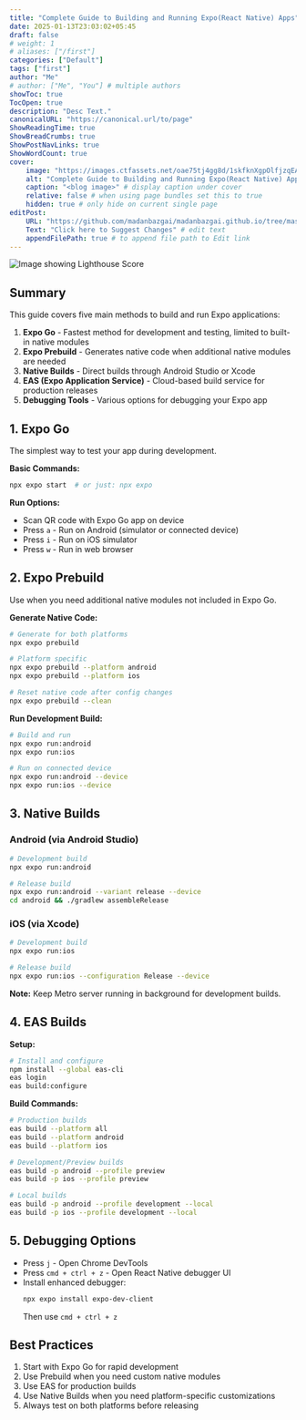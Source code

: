 ```yaml
---
title: "Complete Guide to Building and Running Expo(React Native) Apps"
date: 2025-01-13T23:03:02+05:45
draft: false
# weight: 1
# aliases: ["/first"]
categories: ["Default"]
tags: ["first"]
author: "Me"
# author: ["Me", "You"] # multiple authors
showToc: true
TocOpen: true
description: "Desc Text."
canonicalURL: "https://canonical.url/to/page"
ShowReadingTime: true
ShowBreadCrumbs: true
ShowPostNavLinks: true
ShowWordCount: true
cover:
    image: "https://images.ctfassets.net/oae75tj4gg8d/1skfknXgpOlfjzqEAeQDRG/662f837cc678d66eaa9214050fdfaa4b/expo-diagram1_compare_2x.png" # image path/url
    alt: "Complete Guide to Building and Running Expo(React Native) Apps" # alt text
    caption: "<blog image>" # display caption under cover
    relative: false # when using page bundles set this to true
    hidden: true # only hide on current single page
editPost:
    URL: "https://github.com/madanbazgai/madanbazgai.github.io/tree/master/content/posts/"
    Text: "Click here to Suggest Changes" # edit text
    appendFilePath: true # to append file path to Edit link
---
```


![Image showing Lighthouse Score](https://images.ctfassets.net/oae75tj4gg8d/1skfknXgpOlfjzqEAeQDRG/662f837cc678d66eaa9214050fdfaa4b/expo-diagram1_compare_2x.png)

## Summary
This guide covers five main methods to build and run Expo applications:
1. **Expo Go** - Fastest method for development and testing, limited to built-in native modules
2. **Expo Prebuild** - Generates native code when additional native modules are needed
3. **Native Builds** - Direct builds through Android Studio or Xcode
4. **EAS (Expo Application Service)** - Cloud-based build service for production releases
5. **Debugging Tools** - Various options for debugging your Expo app

## 1. Expo Go
The simplest way to test your app during development.

**Basic Commands:**
```bash
npx expo start  # or just: npx expo
```

**Run Options:**
- Scan QR code with Expo Go app on device
- Press `a` - Run on Android (simulator or connected device)
- Press `i` - Run on iOS simulator
- Press `w` - Run in web browser

## 2. Expo Prebuild
Use when you need additional native modules not included in Expo Go.

**Generate Native Code:**
```bash
# Generate for both platforms
npx expo prebuild

# Platform specific
npx expo prebuild --platform android
npx expo prebuild --platform ios

# Reset native code after config changes
npx expo prebuild --clean
```

**Run Development Build:**
```bash
# Build and run
npx expo run:android
npx expo run:ios

# Run on connected device
npx expo run:android --device
npx expo run:ios --device
```

## 3. Native Builds

### Android (via Android Studio)
```bash
# Development build
npx expo run:android

# Release build
npx expo run:android --variant release --device
cd android && ./gradlew assembleRelease
```

### iOS (via Xcode)
```bash
# Development build
npx expo run:ios

# Release build
npx expo run:ios --configuration Release --device
```

**Note:** Keep Metro server running in background for development builds.

## 4. EAS Builds

**Setup:**
```bash
# Install and configure
npm install --global eas-cli
eas login
eas build:configure
```

**Build Commands:**
```bash
# Production builds
eas build --platform all
eas build --platform android
eas build --platform ios

# Development/Preview builds
eas build -p android --profile preview
eas build -p ios --profile preview

# Local builds
eas build -p android --profile development --local
eas build -p ios --profile development --local
```

## 5. Debugging Options
- Press `j` - Open Chrome DevTools
- Press `cmd + ctrl + z` - Open React Native debugger UI
- Install enhanced debugger:
  ```bash
  npx expo install expo-dev-client
  ```
  Then use `cmd + ctrl + z`

## Best Practices
1. Start with Expo Go for rapid development
2. Use Prebuild when you need custom native modules
3. Use EAS for production builds
4. Use Native Builds when you need platform-specific customizations
5. Always test on both platforms before releasing